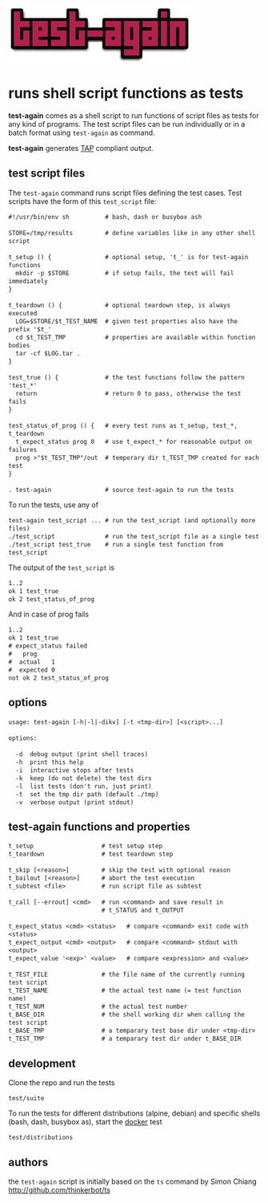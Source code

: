 ![test-again](test-again.png)

runs shell script functions as tests
====================================

**test-again** comes as a shell script to run functions of script files as tests
for any kind of programs. The test script files can be run individually or in a
batch format using `test-again` as command.

**test-again** generates [TAP](http://testanything.org/) compliant output.

## test script files

The `test-again` command runs script files defining the test cases.
Test scripts have the form of this `test_script` file:
```
#!/usr/bin/env sh          # bash, dash or busybox ash

STORE=/tmp/results         # define variables like in any other shell script

t_setup () {               # optional setup, 't_' is for test-again functions
  mkdir -p $STORE          # if setup fails, the test will fail immediately
}

t_teardown () {            # optional teardown step, is always executed
  LOG=$STORE/$t_TEST_NAME  # given test properties also have the prefix '$t_'
  cd $t_TEST_TMP           # properties are available within function bodies
  tar -cf $LOG.tar .
}

test_true () {             # the test functions follow the pattern 'test_*'
  return                   # return 0 to pass, otherwise the test fails
}

test_status_of_prog () {   # every test runs as t_setup, test_*, t_teardown
  t_expect_status prog 0   # use t_expect_* for reasonable output on failures
  prog >"$t_TEST_TMP"/out  # temporary dir t_TEST_TMP created for each test
}

. test-again               # source test-again to run the tests
```

To run the tests, use any of
```
test-again test_script ... # run the test_script (and optionally more files)
./test_script              # run the test_script file as a single test
./test_script test_true    # run a single test function from test_script
```

The output of the `test_script` is
```
1..2
ok 1 test_true
ok 2 test_status_of_prog
```

And in case of prog fails
```
1..2
ok 1 test_true
# expect_status failed
#   prog
#  actual   1
#  expected 0
not ok 2 test_status_of_prog
```

## options

```
usage: test-again [-h|-l|-dikv] [-t <tmp-dir>] [<script>...]

options:

  -d  debug output (print shell traces)
  -h  print this help
  -i  interactive stops after tests
  -k  keep (do not delete) the test dirs
  -l  list tests (don't run, just print)
  -t  set the tmp dir path (default ./tmp)
  -v  verbose output (print stdout)
```

## test-again functions and properties

```
t_setup                   # test setup step
t_teardown                # test teardown step

t_skip [<reason>]         # skip the test with optional reason
t_bailout [<reason>]      # abort the test execution
t_subtest <file>          # run script file as subtest

t_call [--errout] <cmd>   # run <command> and save result in
                          # t_STATUS and t_OUTPUT

t_expect_status <cmd> <status>   # compare <command> exit code with <status>
t_expect_output <cmd> <output>   # compare <command> stdout with <output>
t_expect_value '<exp>' <value>   # compare <expression> and <value>

t_TEST_FILE               # the file name of the currently running test script
t_TEST_NAME               # the actual test name (= test function name)
t_TEST_NUM                # the actual test number
t_BASE_DIR                # the shell working dir when calling the test script
t_BASE_TMP                # a temparary test base dir under <tmp-dir>
t_TEST_TMP                # a temparary test dir under t_BASE_DIR
```

## development

Clone the repo and run the tests
```
test/suite
```

To run the tests for different distributions (alpine, debian) and specific shells
(bash, dash, busybox as), start the [docker](https://www.docker.com/) test
```
test/distributions
```

## authors

the `test-again` script is initially based on the `ts` command
by Simon Chiang http://github.com/thinkerbot/ts
